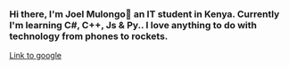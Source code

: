 ### Hi there, I'm Joel Mulongo👋 an IT student in Kenya. Currently I'm learning C#, C++, Js & Py.. I love anything to do with technology from phones to rockets.

<!DOCTYPE html>
<html lang="en">
  <head>
    <title>HTML</title>
  </head>
  <body>
    <a href="https://www.google.com">
      Link to google
    </a>
  </body>
</html>

